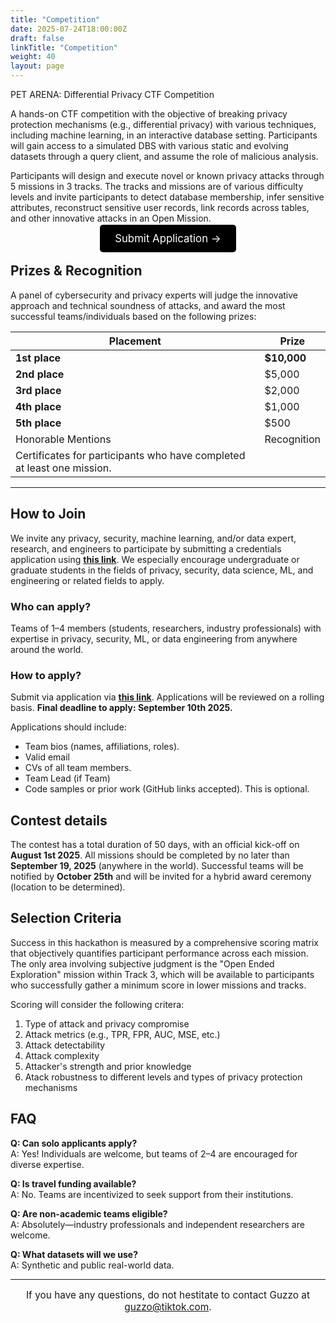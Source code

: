```yaml
---
title: "Competition"
date: 2025-07-24T18:00:00Z
draft: false
linkTitle: "Competition"
weight: 40
layout: page
---
```


PET ARENA: Differential Privacy CTF Competition

A hands-on CTF competition with the objective of breaking privacy protection mechanisms (e.g., differential privacy) with various techniques, including machine learning, in an interactive database setting. Participants will gain access to a simulated DBS with various static and evolving datasets through a query client, and assume the role of malicious analysis.

Participants will design and execute novel or known privacy attacks through 5 missions in 3 tracks. The tracks and missions are of various difficulty levels and invite participants to detect database membership, infer sensitive attributes, reconstruct sensitive user records, link records across tables, and other innovative attacks in an Open Mission.


<p style="text-align: center;">
  <a href="https://forms.gle/QUNnCsfLitHBKTfeA" class="button" style="font-size: 1.2em; padding: 12px 24px; background-color: #000000; color: white; text-decoration: none; border-radius: 5px;">Submit Application &rarr;</a>
</p>


## Prizes & Recognition

A panel of cybersecurity and privacy experts will judge the innovative approach and technical soundness of attacks, and award the most successful teams/individuals based on the following prizes:

| Placement          | Prize       |
|--------------------|-------------|
| **1st place**      | **$10,000** |
| **2nd place**      | $5,000      |
| **3rd place**      | $2,000      |
| **4th place**      | $1,000      |
| **5th place**      | $500        |
| Honorable Mentions | Recognition |
| Certificates for participants who have completed at least one mission. | |

---

## How to Join

We invite any privacy, security, machine learning, and/or data expert, research, and engineers to participate by submitting a credentials application using **[this link](https://forms.gle/QUNnCsfLitHBKTfeA)**. We especially encourage undergraduate or graduate students in the fields of privacy, security, data science, ML, and engineering or related fields to apply.

### Who can apply?
Teams of 1–4 members (students, researchers, industry professionals) with expertise in privacy, security, ML, or data engineering from anywhere around the world.

### How to apply?
Submit via application via **[this link](https://forms.gle/QUNnCsfLitHBKTfeA)**. Applications will be reviewed on a rolling basis. **Final deadline to apply: September 10th 2025.**

Applications should include:
- Team bios (names, affiliations, roles).
- Valid email
- CVs of all team members.
- Team Lead (if Team)
- Code samples or prior work (GitHub links accepted). This is optional.

## Contest details

The contest has a total duration of 50 days, with an official kick-off on **August 1st 2025**. All missions should be completed by no later than **September 19, 2025** (anywhere in the world). Successful teams will be notified by **October 25th** and will be invited for a hybrid award ceremony (location to be determined).

## Selection Criteria

Success in this hackathon is measured by a comprehensive scoring matrix that objectively quantifies participant performance across each mission. The only area involving subjective judgment is the "Open Ended Exploration" mission within Track 3, which will be available to participants who successfully gather a minimum score in lower missions and tracks.

Scoring will consider the following critera:
1. Type of attack and privacy compromise
2. Attack metrics (e.g., TPR, FPR, AUC, MSE, etc.)
3. Attack detectability 
4. Attack complexity
5. Attacker's strength and prior knowledge
6. Atack robustness to different levels and types of privacy protection mechanisms

## FAQ

**Q: Can solo applicants apply?**
<br>A: Yes! Individuals are welcome, but teams of 2–4 are encouraged for diverse expertise.

**Q: Is travel funding available?**
<br>A: No. Teams are incentivized to seek support from their institutions.

**Q: Are non-academic teams eligible?**
<br>A: Absolutely—industry professionals and independent researchers are welcome.

**Q: What datasets will we use?**
<br>A: Synthetic and public real-world data.

---

<p style="text-align: center; font-size: 1.1em;">
  If you have any questions, do not hestitate to contact Guzzo at <a href="mailto:guzzo@tiktok.com">guzzo@tiktok.com</a>.
</p>
